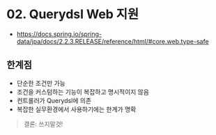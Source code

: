 # 02. Querydsl Web 지원
- https://docs.spring.io/spring-data/jpa/docs/2.2.3.RELEASE/reference/html/#core.web.type-safe

## 한계점
- 단순한 조건만 가능
- 조건을 커스텀하는 기능이 복잡하고 명시적이지 않음
- 컨트롤러가 Querydsl에 의존
- 복잡한 실무환경에서 사용하기에는 한계가 명확
> 결론: 쓰지말것!

